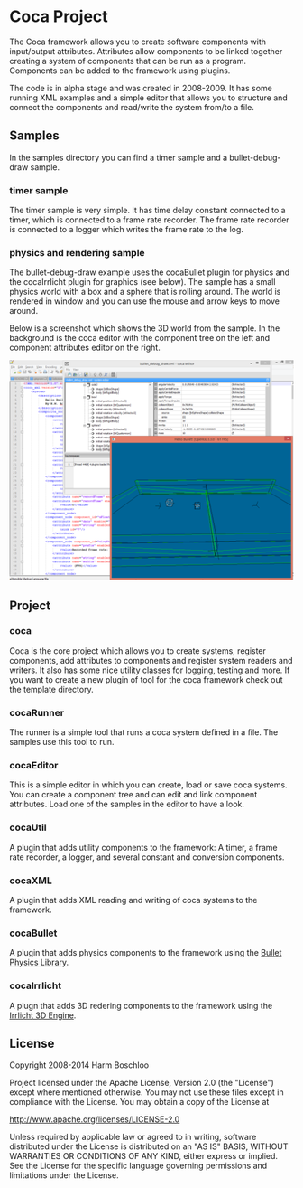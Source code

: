 # Coca Project

The Coca framework allows you to create software components with input/output attributes. Attributes allow components to be linked together creating a system of components that can be run as a program. Components can be added to the framework using plugins.

The code is in alpha stage and was created in 2008-2009. It has some running XML examples and a simple editor that allows you to structure and connect the components and read/write the system from/to a file. 

## Samples

In the samples directory you can find a timer sample and a bullet-debug-draw sample. 

### timer sample

The timer sample is very simple. It has time delay constant connected to a timer, which is connected to a frame rate recorder. The frame rate recorder is connected to a logger which writes the frame rate to the log.

### physics and rendering sample

The bullet-debug-draw example uses the cocaBullet plugin for physics and the cocaIrrlicht plugin for graphics (see below). The sample has a small physics world with a box and a sphere that is rolling around. The world is rendered in window and you can use the mouse and arrow keys to move around. 

Below is a screenshot which shows the 3D world from the sample. In the background is the coca editor with the component tree on the left and component attributes editor on the right.

![bullet debug draw sample and editor screenshot](bullet_debug_draw_sample_screenshot.png)

## Project

### coca

Coca is the core project which allows you to create systems, register components, add attributes to components and register system readers and writers. It also has some nice utility classes for logging, testing and more. If you want to create a new plugin of tool for the coca framework check out the template directory.

### cocaRunner

The runner is a simple tool that runs a coca system defined in a file. The samples use this tool to run.
 
### cocaEditor

This is a simple editor in which you can create, load or save coca systems. You can create a component tree and can edit and link component attributes. Load one of the samples in the editor to have a look. 

### cocaUtil

A plugin that adds utility components to the framework: A timer, a frame rate recorder, a logger, and several constant and conversion components.

### cocaXML

A plugin that adds XML reading and writing of coca systems to the framework.

### cocaBullet

A plugin that adds physics components to the framework using the [Bullet Physics Library](http://bulletphysics.org/). 

### cocaIrrlicht

A plugn that adds 3D redering components to the framework using the [Irrlicht 3D Engine](http://irrlicht.sourceforge.net/).

## License

Copyright 2008-2014 Harm Boschloo

Project licensed under the Apache License, Version 2.0 (the "License") except where mentioned otherwise. You may not use these files except in compliance with the License. You may obtain a copy of the License at

<http://www.apache.org/licenses/LICENSE-2.0>

Unless required by applicable law or agreed to in writing, software
distributed under the License is distributed on an "AS IS" BASIS,
WITHOUT WARRANTIES OR CONDITIONS OF ANY KIND, either express or implied.
See the License for the specific language governing permissions and
limitations under the License.